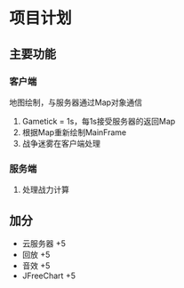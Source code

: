 # 项目计划

## 主要功能
### 客户端
地图绘制，与服务器通过Map对象通信
1. Gametick = 1s，每1s接受服务器的返回Map
2. 根据Map重新绘制MainFrame
3. 战争迷雾在客户端处理

### 服务端
1. 处理战力计算

## 加分
- 云服务器 +5
- 回放 +5
- 音效 +5
- JFreeChart +5
